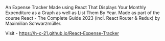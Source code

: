 An Expense Tracker Made using React That Displays Your Monthly Expenditure as a Graph as well as List Them By Year.
Made as part of the course React - The Complete Guide 2023 (incl. React Router & Redux) by Maximilian Schwarzmüller.

Visit - https://h-c-21.github.io/React-Expense-Tracker
